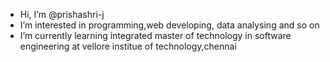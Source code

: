 -  Hi, I’m @prishashri-j
-  I’m interested in programming,web developing, data analysing and so on
-  I’m currently learning integrated master of technology in software engineering at vellore institue of technology,chennai
  

<!---
prishashri-j/prishashri-j is a ✨ special ✨ repository because its `README.md` (this file) appears on your GitHub profile.
You can click the Preview link to take a look at your changes.
--->
